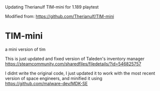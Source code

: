 Updating Therianulf TIM-mini for 1.189 playtest

Modified from: https://github.com/Therianulf/TIM-mini

# TIM-mini
a mini version of tim

This is just updated and fixed version of Taleden's inventory manager https://steamcommunity.com/sharedfiles/filedetails/?id=546825757

I didnt write the original code, I just updated it to work with the most recent version of space engineers, and minified it using https://github.com/malware-dev/MDK-SE

